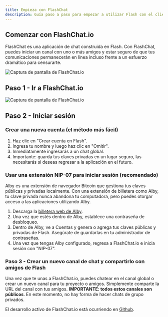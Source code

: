 ```yaml
---
title: Empieza con FlashChat
description: Guía paso a paso para empezar a utilizar Flash con el cliente FlashChat.
---
```


## Comenzar con FlashChat.io

FlashChat es una aplicación de chat construida en Flash. Con FlashChat, puedes iniciar un canal con uno o más amigos y estar seguro de que tus comunicaciones permanecerán en línea incluso frente a un esfuerzo dramático para censurarte.

![Captura de pantalla de FlashChat.io](/images/flashchat-signup.webp)

## Paso 1 - Ir a FlashChat.io

![Captura de pantalla de FlashChat.io](/images/flashchat-login.webp)

## Paso 2 - Iniciar sesión

### Crear una nueva cuenta (el método más fácil)

1. Haz clic en "Crear cuenta en Flash".
2. Ingresa tu nombre y luego haz clic en "Omitir".
3. Inmediatamente ingresarás a un chat global.
4. Importante: guarda tus claves privadas en un lugar seguro, las necesitarás si deseas regresar a la aplicación en el futuro.

### Usar una extensión NIP-07 para iniciar sesión (recomendado)

Alby es una extensión de navegador Bitcoin que gestiona tus claves públicas y privadas localmente. Con una extensión de billetera como Alby, tu clave privada nunca abandona tu computadora, pero puedes otorgar acceso a las aplicaciones utilizando Alby.

1. Descarga la [billetera web de Alby](https://getalby.com/).
2. Una vez que estés dentro de Alby, establece una contraseña de desbloqueo.
3. Dentro de Alby, ve a Cuentas y genera o agrega tus claves públicas y privadas de Flash. Asegúrate de guardarlas en tu administrador de contraseñas.
4. Una vez que tengas Alby configurado, regresa a FlashChat.io e inicia sesión con "NIP-07".

### Paso 3 - Crear un nuevo canal de chat y compartirlo con amigos de Flash

Una vez que te unas a FlashChat.io, puedes chatear en el canal global o crear un nuevo canal para tu proyecto o amigos. Simplemente comparte la URL del canal con tus amigos. **IMPORTANTE: todos estos canales son públicos**. En este momento, no hay forma de hacer chats de grupo privados.

El desarrollo activo de FlashChat.io está ocurriendo en [Github](https://github.com/FlashChat/FlashChat).
